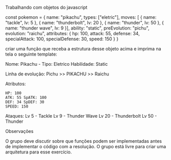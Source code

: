 Trabalhando com objetos do javascript

const pokemon = {
  name: "pikachu",
  types: ["eletric"],
  moves: [
    {
      name: "tackle",
      lv: 5
    }, {
      name: "thunderbolt",
      lv: 20
    }, {
      name: "thunder",
      lv: 50
    }, {
      name: "thunder wave",
      lv: 9
    }],
  ability: "static",
  preEvolution: "pichu",
  evolution: "raichu",
  attributes: {
    hp: 100,
    attack: 55,
    defense: 34,
    specialAttack: 100,
    specialDefense: 30,
    speed: 150
  }
}

criar uma função que receba a estrutura desse objeto acima e imprima na tela o seguinte template:

  Nome: Pikachu - Tipo: Eletrico
  Habilidade: Static

  Linha de evolução:
    Pichu >> PIKACHU >> Raichu

  Atributos:

    HP: 100
    ATK: 55 SpATK: 100
    DEF: 34 SpDEF: 30
    SPEED: 150

  Ataques:
    Lv 5 - Tackle
    Lv 9 - Thunder Wave
    Lv 20 - Thunderbolt
    Lv 50 - Thunder

Observações

O grupo deve discutir sobre que funções podem ser implementadas antes de implementar o código com a resolução.
O grupo está livre para criar uma arquitetura para esse exercício.